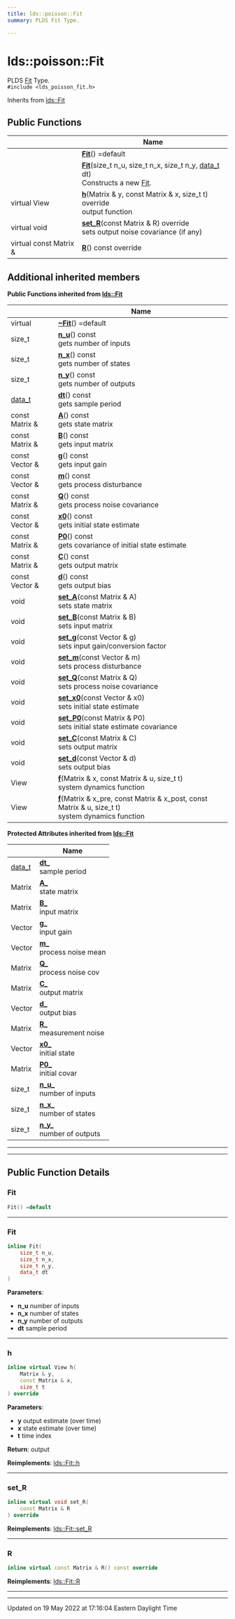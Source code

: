 ```yaml
---
title: lds::poisson::Fit
summary: PLDS Fit Type. 

---
```


# lds::poisson::Fit



PLDS [Fit]() Type. 
<br /> `#include <lds_poisson_fit.h>`

Inherits from [lds::Fit](/lds-ctrl-est/docs/api/classes/classlds_1_1fit/)

## Public Functions

|                | Name           |
| -------------- | -------------- |
| | **[Fit](/lds-ctrl-est/docs/api/classes/classlds_1_1poisson_1_1fit/#function-fit)**() =default |
| | **[Fit](/lds-ctrl-est/docs/api/classes/classlds_1_1poisson_1_1fit/#function-fit)**(size_t n_u, size_t n_x, size_t n_y, [data_t](/lds-ctrl-est/docs/api/namespaces/namespacelds/#using-data-t) dt)<br>Constructs a new [Fit](/lds-ctrl-est/docs/api/classes/classlds_1_1poisson_1_1fit/).  |
| virtual View | **[h](/lds-ctrl-est/docs/api/classes/classlds_1_1poisson_1_1fit/#function-h)**(Matrix & y, const Matrix & x, size_t t) override<br>output function  |
| virtual void | **[set_R](/lds-ctrl-est/docs/api/classes/classlds_1_1poisson_1_1fit/#function-set-r)**(const Matrix & R) override<br>sets output noise covariance (if any)  |
| virtual const Matrix & | **[R](/lds-ctrl-est/docs/api/classes/classlds_1_1poisson_1_1fit/#function-r)**() const override |

## Additional inherited members

**Public Functions inherited from [lds::Fit](/lds-ctrl-est/docs/api/classes/classlds_1_1fit/)**

|                | Name           |
| -------------- | -------------- |
| virtual | **[~Fit](/lds-ctrl-est/docs/api/classes/classlds_1_1fit/#function-~fit)**() =default |
| size_t | **[n_u](/lds-ctrl-est/docs/api/classes/classlds_1_1fit/#function-n-u)**() const<br>gets number of inputs  |
| size_t | **[n_x](/lds-ctrl-est/docs/api/classes/classlds_1_1fit/#function-n-x)**() const<br>gets number of states  |
| size_t | **[n_y](/lds-ctrl-est/docs/api/classes/classlds_1_1fit/#function-n-y)**() const<br>gets number of outputs  |
| [data_t](/lds-ctrl-est/docs/api/namespaces/namespacelds/#using-data-t) | **[dt](/lds-ctrl-est/docs/api/classes/classlds_1_1fit/#function-dt)**() const<br>gets sample period  |
| const Matrix & | **[A](/lds-ctrl-est/docs/api/classes/classlds_1_1fit/#function-a)**() const<br>gets state matrix  |
| const Matrix & | **[B](/lds-ctrl-est/docs/api/classes/classlds_1_1fit/#function-b)**() const<br>gets input matrix  |
| const Vector & | **[g](/lds-ctrl-est/docs/api/classes/classlds_1_1fit/#function-g)**() const<br>gets input gain  |
| const Vector & | **[m](/lds-ctrl-est/docs/api/classes/classlds_1_1fit/#function-m)**() const<br>gets process disturbance  |
| const Matrix & | **[Q](/lds-ctrl-est/docs/api/classes/classlds_1_1fit/#function-q)**() const<br>gets process noise covariance  |
| const Vector & | **[x0](/lds-ctrl-est/docs/api/classes/classlds_1_1fit/#function-x0)**() const<br>gets initial state estimate  |
| const Matrix & | **[P0](/lds-ctrl-est/docs/api/classes/classlds_1_1fit/#function-p0)**() const<br>gets covariance of initial state estimate  |
| const Matrix & | **[C](/lds-ctrl-est/docs/api/classes/classlds_1_1fit/#function-c)**() const<br>gets output matrix  |
| const Vector & | **[d](/lds-ctrl-est/docs/api/classes/classlds_1_1fit/#function-d)**() const<br>gets output bias  |
| void | **[set_A](/lds-ctrl-est/docs/api/classes/classlds_1_1fit/#function-set-a)**(const Matrix & A)<br>sets state matrix  |
| void | **[set_B](/lds-ctrl-est/docs/api/classes/classlds_1_1fit/#function-set-b)**(const Matrix & B)<br>sets input matrix  |
| void | **[set_g](/lds-ctrl-est/docs/api/classes/classlds_1_1fit/#function-set-g)**(const Vector & g)<br>sets input gain/conversion factor  |
| void | **[set_m](/lds-ctrl-est/docs/api/classes/classlds_1_1fit/#function-set-m)**(const Vector & m)<br>sets process disturbance  |
| void | **[set_Q](/lds-ctrl-est/docs/api/classes/classlds_1_1fit/#function-set-q)**(const Matrix & Q)<br>sets process noise covariance  |
| void | **[set_x0](/lds-ctrl-est/docs/api/classes/classlds_1_1fit/#function-set-x0)**(const Vector & x0)<br>sets initial state estimate  |
| void | **[set_P0](/lds-ctrl-est/docs/api/classes/classlds_1_1fit/#function-set-p0)**(const Matrix & P0)<br>sets initial state estimate covariance  |
| void | **[set_C](/lds-ctrl-est/docs/api/classes/classlds_1_1fit/#function-set-c)**(const Matrix & C)<br>sets output matrix  |
| void | **[set_d](/lds-ctrl-est/docs/api/classes/classlds_1_1fit/#function-set-d)**(const Vector & d)<br>sets output bias  |
| View | **[f](/lds-ctrl-est/docs/api/classes/classlds_1_1fit/#function-f)**(Matrix & x, const Matrix & u, size_t t)<br>system dynamics function  |
| View | **[f](/lds-ctrl-est/docs/api/classes/classlds_1_1fit/#function-f)**(Matrix & x_pre, const Matrix & x_post, const Matrix & u, size_t t)<br>system dynamics function  |

**Protected Attributes inherited from [lds::Fit](/lds-ctrl-est/docs/api/classes/classlds_1_1fit/)**

|                | Name           |
| -------------- | -------------- |
| [data_t](/lds-ctrl-est/docs/api/namespaces/namespacelds/#using-data-t) | **[dt_](/lds-ctrl-est/docs/api/classes/classlds_1_1fit/#variable-dt-)** <br>sample period  |
| Matrix | **[A_](/lds-ctrl-est/docs/api/classes/classlds_1_1fit/#variable-a-)** <br>state matrix  |
| Matrix | **[B_](/lds-ctrl-est/docs/api/classes/classlds_1_1fit/#variable-b-)** <br>input matrix  |
| Vector | **[g_](/lds-ctrl-est/docs/api/classes/classlds_1_1fit/#variable-g-)** <br>input gain  |
| Vector | **[m_](/lds-ctrl-est/docs/api/classes/classlds_1_1fit/#variable-m-)** <br>process noise mean  |
| Matrix | **[Q_](/lds-ctrl-est/docs/api/classes/classlds_1_1fit/#variable-q-)** <br>process noise cov  |
| Matrix | **[C_](/lds-ctrl-est/docs/api/classes/classlds_1_1fit/#variable-c-)** <br>output matrix  |
| Vector | **[d_](/lds-ctrl-est/docs/api/classes/classlds_1_1fit/#variable-d-)** <br>output bias  |
| Matrix | **[R_](/lds-ctrl-est/docs/api/classes/classlds_1_1fit/#variable-r-)** <br>measurement noise  |
| Vector | **[x0_](/lds-ctrl-est/docs/api/classes/classlds_1_1fit/#variable-x0-)** <br>initial state  |
| Matrix | **[P0_](/lds-ctrl-est/docs/api/classes/classlds_1_1fit/#variable-p0-)** <br>initial covar  |
| size_t | **[n_u_](/lds-ctrl-est/docs/api/classes/classlds_1_1fit/#variable-n-u-)** <br>number of inputs  |
| size_t | **[n_x_](/lds-ctrl-est/docs/api/classes/classlds_1_1fit/#variable-n-x-)** <br>number of states  |
| size_t | **[n_y_](/lds-ctrl-est/docs/api/classes/classlds_1_1fit/#variable-n-y-)** <br>number of outputs  |


---
---
## Public Function Details

### **Fit**

```cpp
Fit() =default
```



---
### **Fit**

```cpp
inline Fit(
    size_t n_u,
    size_t n_x,
    size_t n_y,
    data_t dt
)
```



**Parameters**:

  * **n_u** number of inputs 
  * **n_x** number of states 
  * **n_y** number of outputs 
  * **dt** sample period 


---
### **h**

```cpp
inline virtual View h(
    Matrix & y,
    const Matrix & x,
    size_t t
) override
```



**Parameters**:

  * **y** output estimate (over time) 
  * **x** state estimate (over time) 
  * **t** time index


**Return**: output 

**Reimplements**: [lds::Fit::h](/lds-ctrl-est/docs/api/classes/classlds_1_1fit/#function-h)


---
### **set_R**

```cpp
inline virtual void set_R(
    const Matrix & R
) override
```



**Reimplements**: [lds::Fit::set_R](/lds-ctrl-est/docs/api/classes/classlds_1_1fit/#function-set-r)


---
### **R**

```cpp
inline virtual const Matrix & R() const override
```



**Reimplements**: [lds::Fit::R](/lds-ctrl-est/docs/api/classes/classlds_1_1fit/#function-r)


---


-------------------------------

Updated on 19 May 2022 at 17:16:04 Eastern Daylight Time
